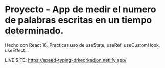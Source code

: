 # Proyecto - App de medir el numero de palabras escritas en un tiempo determinado.


Hecho con React 18. Practicas uso de useState, useRef, useCustomHook, useEffect...

LIVE SITE: https://speed-typing-drkedrkedjon.netlify.app/

